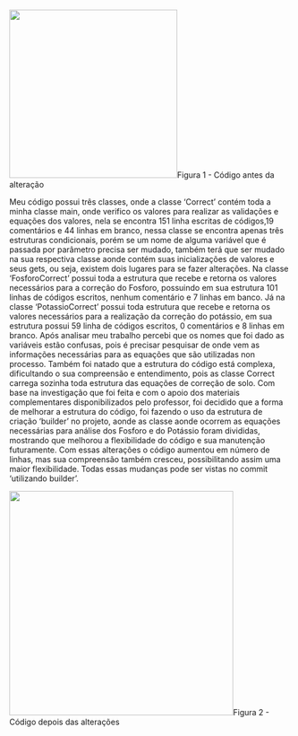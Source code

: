 ####

<img height="300" src="https://github.com/rafael19888cruz/arquitetura/blob/main/imgclc/amostra%20cloc%20java%20antes.png"/>Figura 1 - Código antes da alteração
                          

Meu código possui três classes, onde a classe ‘Correct’ contém toda a minha classe main, onde verifico os valores para realizar as validações e equações dos valores, nela se encontra 151 linha escritas de códigos,19 comentários e 44 linhas em branco, nessa classe se encontra apenas três estruturas condicionais, porém se um nome de alguma variável que é passada por parâmetro precisa ser mudado, também terá que ser mudado na sua  respectiva classe aonde contém suas inicializações de valores e seus gets, ou seja, existem dois lugares para se fazer alterações. Na classe ‘FosforoCorrect’ possui toda a estrutura que recebe e retorna os valores necessários para a correção do Fosforo, possuindo em sua estrutura 101 linhas de códigos escritos, nenhum comentário e 7 linhas em banco. Já na classe ‘PotassioCorrect’ possui toda estrutura que recebe e retorna os valores necessários para a realização da correção do potássio, em sua estrutura possui 59 linha de códigos escritos, 0 comentários e 8 linhas em branco. Após analisar meu trabalho percebi que os nomes que foi dado as variáveis estão confusas, pois é precisar pesquisar de onde vem as informações necessárias para as equações que são utilizadas non processo. Também foi natado que a estrutura do código está complexa, dificultando o sua compreensão e entendimento, pois as classe Correct carrega sozinha toda estrutura das equações de correção de solo. 
Com base na investigação que foi feita e com o apoio dos materiais complementares disponibilizados pelo professor,  foi decidido que a forma de melhorar a estrutura do código, foi fazendo o uso da estrutura de criação ‘builder’ no projeto, aonde as classe aonde ocorrem as equações necessárias para análise dos Fosforo e do Potássio foram divididas, mostrando que melhorou a flexibilidade do código e sua manutenção futuramente. Com essas alterações o código aumentou em número de linhas, mas sua compreensão também cresceu, possibilitando assim uma maior flexibilidade. Todas essas mudanças pode ser vistas no commit  ‘utilizando builder’.

<img height ="400" src = "https://github.com/rafael19888cruz/arquitetura/blob/main/imgclc/depois%20da%20alteracao.png"/>Figura 2 - Código depois das alterações
